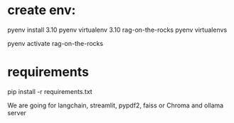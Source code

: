 # create env:
pyenv install 3.10
pyenv virtualenv 3.10 rag-on-the-rocks
pyenv virtualenvs

pyenv activate rag-on-the-rocks

# requirements

pip install -r requirements.txt

We are going for langchain, streamlit, pypdf2, faiss or Chroma and ollama server
